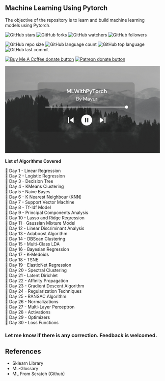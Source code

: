 ## Machine Learning Using Pytorch

The objective of the repository is to learn and build machine learning models using Pytorch.

![GitHub stars](https://img.shields.io/github/stars/Mayurji/MLWithPytorch?style=social)
![GitHub forks](https://img.shields.io/github/forks/Mayurji/MLWithPytorch?style=social)
![GitHub watchers](https://img.shields.io/github/watchers/Mayurji/MLWithPytorch?style=social)
![GitHub followers](https://img.shields.io/github/followers/Mayurji?style=social)

![GitHub repo size](https://img.shields.io/github/repo-size/Mayurji/MLWithPytorch?style=plastic)
![GitHub language count](https://img.shields.io/github/languages/count/Mayurji/MLWithPytorch?style=plastic)
![GitHub top language](https://img.shields.io/github/languages/top/Mayurji/MLWithPytorch?style=plastic)
![GitHub last commit](https://img.shields.io/github/last-commit/Mayurji/MLWithPytorch?color=red&style=plastic)

<span class="badge-buymeacoffee">
<a href="https://ko-fi.com/mayurjain" title="Buy Me A Coffee"><img src="https://img.shields.io/badge/buy%20me%20a%20coffee-donate-yellow.svg" alt="Buy Me A Coffee donate button" /></a>
</span>
<span class="badge-patreon">
<a href="https://patreon.com/startingBrain" title="Donate to this project using Patreon"><img src="https://img.shields.io/badge/patreon-donate-yellow.svg" alt="Patreon donate button" /></a>
</span>

![MLWithPyTorch](/mlwithpytorch.png)

**List of Algorithms Covered**

📌 Day 1 - Linear Regression \
📌 Day 2 - Logistic Regression \
📌 Day 3 - Decision Tree \
📌 Day 4 - KMeans Clustering \
📌 Day 5 - Naive Bayes \
📌 Day 6 - K Nearest Neighbour (KNN) \
📌 Day 7 - Support Vector Machine \
📌 Day 8 - Tf-Idf Model \
📌 Day 9 - Principal Components Analysis \
📌 Day 10 - Lasso and Ridge Regression \
📌 Day 11 - Gaussian Mixture Model \
📌 Day 12 - Linear Discriminant Analysis \
📌 Day 13 - Adaboost Algorithm \
📌 Day 14 - DBScan Clustering \
📌 Day 15 - Multi-Class LDA \
📌 Day 16 - Bayesian Regression \
📌 Day 17 - K-Medoids \
📌 Day 18 - TSNE \
📌 Day 19 - ElasticNet Regression \
📌 Day 20 - Spectral Clustering \
📌 Day 21 - Latent Dirichlet \
📌 Day 22 - Affinity Propagation \
📌 Day 23 - Gradient Descent Algorithm \
📌 Day 24 - Regularization Techniques \
📌 Day 25 - RANSAC Algorithm \
📌 Day 26 - Normalizations \
📌 Day 27 - Multi-Layer Perceptron \
📌 Day 28 - Activations \
📌 Day 29 - Optimizers \
📌 Day 30 - Loss Functions

### Let me know if there is any correction. Feedback is welcomed.

## References

* Sklearn Library
* ML-Glossary
* ML From Scratch (Github)
